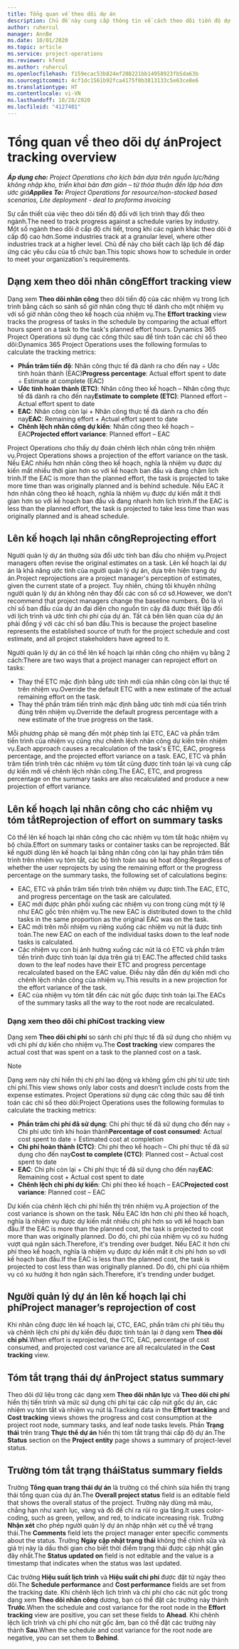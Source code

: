 ```yaml
---
title: Tổng quan về theo dõi dự án
description: Chủ đề này cung cấp thông tin về cách theo dõi tiến độ dự án và mức sử dụng chi phí.
author: ruhercul
manager: AnnBe
ms.date: 10/01/2020
ms.topic: article
ms.service: project-operations
ms.reviewer: kfend
ms.author: ruhercul
ms.openlocfilehash: f159ecac53b824ef208221bb14958923fb5da63b
ms.sourcegitcommit: 4cf1dc1561b92fca4175f0b3813133c5e63ce8e6
ms.translationtype: HT
ms.contentlocale: vi-VN
ms.lasthandoff: 10/28/2020
ms.locfileid: "4127401"
---
```

# <a name="project-tracking-overview"></a><span data-ttu-id="95455-103">Tổng quan về theo dõi dự án</span><span class="sxs-lookup"><span data-stu-id="95455-103">Project tracking overview</span></span>

<span data-ttu-id="95455-104">_**Áp dụng cho:** Project Operations cho kịch bản dựa trên nguồn lực/hàng không nhập kho, triển khai bản đơn giản – từ thỏa thuận đến lập hóa đơn ước giá_</span><span class="sxs-lookup"><span data-stu-id="95455-104">_**Applies To:** Project Operations for resource/non-stocked based scenarios, Lite deployment - deal to proforma invoicing_</span></span>

<span data-ttu-id="95455-105">Sự cần thiết của việc theo dõi tiến độ đối với lịch trình thay đổi theo ngành.</span><span class="sxs-lookup"><span data-stu-id="95455-105">The need to track progress against a schedule varies by industry.</span></span> <span data-ttu-id="95455-106">Một số ngành theo dõi ở cấp độ chi tiết, trong khi các ngành khác theo dõi ở cấp độ cao hơn.</span><span class="sxs-lookup"><span data-stu-id="95455-106">Some industries track at a granular level, where other industries track at a higher level.</span></span> <span data-ttu-id="95455-107">Chủ đề này cho biết cách lập lịch để đáp ứng các yêu cầu của tổ chức bạn.</span><span class="sxs-lookup"><span data-stu-id="95455-107">This topic shows how to schedule in order to meet your organization's requirements.</span></span>

## <a name="effort-tracking-view"></a><span data-ttu-id="95455-108">Dạng xem theo dõi nhân công</span><span class="sxs-lookup"><span data-stu-id="95455-108">Effort tracking view</span></span>

<span data-ttu-id="95455-109">Dạng xem **Theo dõi nhân công** theo dõi tiến độ của các nhiệm vụ trong lịch trình bằng cách so sánh số giờ nhân công thực tế dành cho một nhiệm vụ với số giờ nhân công theo kế hoạch của nhiệm vụ.</span><span class="sxs-lookup"><span data-stu-id="95455-109">The **Effort tracking** view tracks the progress of tasks in the schedule by comparing the actual effort hours spent on a task to the task's planned effort hours.</span></span> <span data-ttu-id="95455-110">Dynamics 365 Project Operations sử dụng các công thức sau để tính toán các chỉ số theo dõi:</span><span class="sxs-lookup"><span data-stu-id="95455-110">Dynamics 365 Project Operations uses the following formulas to calculate the tracking metrics:</span></span>

- <span data-ttu-id="95455-111">**Phần trăm tiến độ**: Nhân công thực tế đã dành ra cho đến nay ÷ Ước tính hoàn thành (EAC)</span><span class="sxs-lookup"><span data-stu-id="95455-111">**Progress percentage**: Actual effort spent to date ÷ Estimate at complete (EAC)</span></span> 
- <span data-ttu-id="95455-112">**Ước tính hoàn thành (ETC)**: Nhân công theo kế hoạch – Nhân công thực tế đã dành ra cho đến nay</span><span class="sxs-lookup"><span data-stu-id="95455-112">**Estimate to complete (ETC)**: Planned effort – Actual effort spent to date</span></span> 
- <span data-ttu-id="95455-113">**EAC**: Nhân công còn lại + Nhân công thực tế đã dành ra cho đến nay</span><span class="sxs-lookup"><span data-stu-id="95455-113">**EAC**: Remaining effort + Actual effort spent to date</span></span> 
- <span data-ttu-id="95455-114">**Chênh lệch nhân công dự kiến**: Nhân công theo kế hoạch – EAC</span><span class="sxs-lookup"><span data-stu-id="95455-114">**Projected effort variance**: Planned effort – EAC</span></span>

<span data-ttu-id="95455-115">Project Operations cho thấy dự đoán chênh lệch nhân công trên nhiệm vụ.</span><span class="sxs-lookup"><span data-stu-id="95455-115">Project Operations shows a projection of the effort variance on the task.</span></span> <span data-ttu-id="95455-116">Nếu EAC nhiều hơn nhân công theo kế hoạch, nghĩa là nhiệm vụ được dự kiến mất nhiều thời gian hơn so với kế hoạch ban đầu và đang chậm lịch trình.</span><span class="sxs-lookup"><span data-stu-id="95455-116">If the EAC is more than the planned effort, the task is projected to take more time than was originally planned and is behind schedule.</span></span> <span data-ttu-id="95455-117">Nếu EAC ít hơn nhân công theo kế hoạch, nghĩa là nhiệm vụ được dự kiến mất ít thời gian hơn so với kế hoạch ban đầu và đang nhanh hơn lịch trình.</span><span class="sxs-lookup"><span data-stu-id="95455-117">If the EAC is less than the planned effort, the task is projected to take less time than was originally planned and is ahead schedule.</span></span>

## <a name="reprojecting-effort"></a><span data-ttu-id="95455-118">Lên kế hoạch lại nhân công</span><span class="sxs-lookup"><span data-stu-id="95455-118">Reprojecting effort</span></span>

<span data-ttu-id="95455-119">Người quản lý dự án thường sửa đổi ước tính ban đầu cho nhiệm vụ.</span><span class="sxs-lookup"><span data-stu-id="95455-119">Project managers often revise the original estimates on a task.</span></span> <span data-ttu-id="95455-120">Lên kế hoạch lại dự án là khả năng ước tính của người quản lý dự án, dựa trên hiện trạng dự án.</span><span class="sxs-lookup"><span data-stu-id="95455-120">Project reprojections are a project manager's perception of estimates, given the current state of a project.</span></span> <span data-ttu-id="95455-121">Tuy nhiên, chúng tôi khuyên những người quản lý dự án không nên thay đổi các con số cơ sở.</span><span class="sxs-lookup"><span data-stu-id="95455-121">However, we don't recommend that project managers change the baseline numbers.</span></span> <span data-ttu-id="95455-122">Đó là vì chỉ số ban đầu của dự án đại diện cho nguồn tin cậy đã được thiết lập đối với lịch trình và ước tính chi phí của dự án. Tất cả bên liên quan của dự án phải đồng ý với các chỉ số ban đầu.</span><span class="sxs-lookup"><span data-stu-id="95455-122">This is because the project baseline represents the established source of truth for the project schedule and cost estimate, and all project stakeholders have agreed to it.</span></span>

<span data-ttu-id="95455-123">Người quản lý dự án có thể lên kế hoạch lại nhân công cho nhiệm vụ bằng 2 cách:</span><span class="sxs-lookup"><span data-stu-id="95455-123">There are two ways that a project manager can reproject effort on tasks:</span></span>

- <span data-ttu-id="95455-124">Thay thế ETC mặc định bằng ước tính mới của nhân công còn lại thực tế trên nhiệm vụ.</span><span class="sxs-lookup"><span data-stu-id="95455-124">Override the default ETC with a new estimate of the actual remaining effort on the task.</span></span> 
- <span data-ttu-id="95455-125">Thay thế phần trăm tiến trình mặc định bằng ước tính mới của tiến trình đúng trên nhiệm vụ.</span><span class="sxs-lookup"><span data-stu-id="95455-125">Override the default progress percentage with a new estimate of the true progress on the task.</span></span>

<span data-ttu-id="95455-126">Mỗi phương pháp sẽ mang đến một phép tính lại ETC, EAC và phần trăm tiến trình của nhiệm vụ cũng như chênh lệch nhân công dự kiến trên nhiệm vụ.</span><span class="sxs-lookup"><span data-stu-id="95455-126">Each approach causes a recalculation of the task's ETC, EAC, progress percentage, and the projected effort variance on a task.</span></span> <span data-ttu-id="95455-127">EAC, ETC và phần trăm tiến trình trên các nhiệm vụ tóm tắt cũng được tính toán lại và cung cấp dự kiến mới về chênh lệch nhân công.</span><span class="sxs-lookup"><span data-stu-id="95455-127">The EAC, ETC, and progress percentage on the summary tasks are also recalculated and produce a new projection of effort variance.</span></span>

## <a name="reprojection-of-effort-on-summary-tasks"></a><span data-ttu-id="95455-128">Lên kế hoạch lại nhân công cho các nhiệm vụ tóm tắt</span><span class="sxs-lookup"><span data-stu-id="95455-128">Reprojection of effort on summary tasks</span></span>

<span data-ttu-id="95455-129">Có thể lên kế hoạch lại nhân công cho các nhiệm vụ tóm tắt hoặc nhiệm vụ bộ chứa.</span><span class="sxs-lookup"><span data-stu-id="95455-129">Effort on summary tasks or container tasks can be reprojected.</span></span> <span data-ttu-id="95455-130">Bất kể người dùng lên kế hoạch lại bằng nhân công còn lại hay phần trăm tiến trình trên nhiệm vụ tóm tắt, các bộ tính toán sau sẽ hoạt động:</span><span class="sxs-lookup"><span data-stu-id="95455-130">Regardless of whether the user reprojects by using the remaining effort or the progress percentage on the summary tasks, the following set of calculations begins:</span></span>

- <span data-ttu-id="95455-131">EAC, ETC và phần trăm tiến trình trên nhiệm vụ được tính.</span><span class="sxs-lookup"><span data-stu-id="95455-131">The EAC, ETC, and progress percentage on the task are calculated.</span></span>
- <span data-ttu-id="95455-132">EAC mới được phân phối xuống các nhiệm vụ con trong cùng một tỷ lệ như EAC gốc trên nhiệm vụ.</span><span class="sxs-lookup"><span data-stu-id="95455-132">The new EAC is distributed down to the child tasks in the same proportion as the original EAC was on the task.</span></span>
- <span data-ttu-id="95455-133">EAC mới trên mỗi nhiệm vụ riêng xuống các nhiệm vụ nút lá được tính toán.</span><span class="sxs-lookup"><span data-stu-id="95455-133">The new EAC on each of the individual tasks down to the leaf node tasks is calculated.</span></span> 
- <span data-ttu-id="95455-134">Các nhiệm vụ con bị ảnh hưởng xuống các nút lá có ETC và phần trăm tiến trình được tính toán lại dựa trên giá trị EAC.</span><span class="sxs-lookup"><span data-stu-id="95455-134">The affected child tasks down to the leaf nodes have their ETC and progress percentage recalculated based on the EAC value.</span></span> <span data-ttu-id="95455-135">Điều này dẫn đến dự kiến mới cho chênh lệch nhân công của nhiệm vụ.</span><span class="sxs-lookup"><span data-stu-id="95455-135">This results in a new projection for the effort variance of the task.</span></span> 
- <span data-ttu-id="95455-136">EAC của nhiệm vụ tóm tắt đến các nút gốc được tính toán lại.</span><span class="sxs-lookup"><span data-stu-id="95455-136">The EACs of the summary tasks all the way to the root node are recalculated.</span></span>

### <a name="cost-tracking-view"></a><span data-ttu-id="95455-137">Dạng xem theo dõi chi phí</span><span class="sxs-lookup"><span data-stu-id="95455-137">Cost tracking view</span></span> 

<span data-ttu-id="95455-138">Dạng xem **Theo dõi chi phí** so sánh chi phí thực tế đã sử dụng cho nhiệm vụ với chi phí dự kiến cho nhiệm vụ.</span><span class="sxs-lookup"><span data-stu-id="95455-138">The **Cost tracking** view compares the actual cost that was spent on a task to the planned cost on a task.</span></span> 

> [!NOTE]
> <span data-ttu-id="95455-139">Dạng xem này chỉ hiển thị chi phí lao động và không gồm chi phí từ ước tính chi phí.</span><span class="sxs-lookup"><span data-stu-id="95455-139">This view shows only labor costs and doesn’t include costs from the expense estimates.</span></span> <span data-ttu-id="95455-140">Project Operations sử dụng các công thức sau để tính toán các chỉ số theo dõi:</span><span class="sxs-lookup"><span data-stu-id="95455-140">Project Operations uses the following formulas to calculate the tracking metrics:</span></span>

- <span data-ttu-id="95455-141">**Phần trăm chi phí đã sử dụng**: Chi phí thực tế đã sử dụng cho đến nay ÷ Chi phí ước tính khi hoàn thành</span><span class="sxs-lookup"><span data-stu-id="95455-141">**Percentage of cost consumed**: Actual cost spent to date ÷ Estimated cost at completion</span></span>
- <span data-ttu-id="95455-142">**Chi phí hoàn thành (CTC)**: Chi phí theo kế hoạch – Chi phí thực tế đã sử dụng cho đến nay</span><span class="sxs-lookup"><span data-stu-id="95455-142">**Cost to complete (CTC)**: Planned cost – Actual cost spent to date</span></span>
- <span data-ttu-id="95455-143">**EAC**: Chi phí còn lại + Chi phí thực tế đã sử dụng cho đến nay</span><span class="sxs-lookup"><span data-stu-id="95455-143">**EAC**: Remaining cost + Actual cost spent to date</span></span>
- <span data-ttu-id="95455-144">**Chênh lệch chi phí dự kiến**: Chi phí theo kế hoạch – EAC</span><span class="sxs-lookup"><span data-stu-id="95455-144">**Projected cost variance**: Planned cost – EAC</span></span>

<span data-ttu-id="95455-145">Dự kiến của chênh lệch chi phí hiển thị trên nhiệm vụ.</span><span class="sxs-lookup"><span data-stu-id="95455-145">A projection of the cost variance is shown on the task.</span></span> <span data-ttu-id="95455-146">Nếu EAC lớn hơn chi phí theo kế hoạch, nghĩa là nhiệm vụ được dự kiến mất nhiều chi phí hơn so với kế hoạch ban đầu.</span><span class="sxs-lookup"><span data-stu-id="95455-146">If the EAC is more than the planned cost, the task is projected to cost more than was originally planned.</span></span> <span data-ttu-id="95455-147">Do đó, chi phí của nhiệm vụ có xu hướng vượt quá ngân sách.</span><span class="sxs-lookup"><span data-stu-id="95455-147">Therefore, it's trending over budget.</span></span> <span data-ttu-id="95455-148">Nếu EAC ít hơn chi phí theo kế hoạch, nghĩa là nhiệm vụ được dự kiến mất ít chi phí hơn so với kế hoạch ban đầu.</span><span class="sxs-lookup"><span data-stu-id="95455-148">If the EAC is less than the planned cost, the task is projected to cost less than was originally planned.</span></span> <span data-ttu-id="95455-149">Do đó, chi phí của nhiệm vụ có xu hướng ít hơn ngân sách.</span><span class="sxs-lookup"><span data-stu-id="95455-149">Therefore, it's trending under budget.</span></span>

## <a name="project-managers-reprojection-of-cost"></a><span data-ttu-id="95455-150">Người quản lý dự án lên kế hoạch lại chi phí</span><span class="sxs-lookup"><span data-stu-id="95455-150">Project manager’s reprojection of cost</span></span>

<span data-ttu-id="95455-151">Khi nhân công được lên kế hoạch lại, CTC, EAC, phần trăm chi phí tiêu thụ và chênh lệch chi phí dự kiến đều được tính toán lại ở dạng xem **Theo dõi chi phí**.</span><span class="sxs-lookup"><span data-stu-id="95455-151">When effort is reprojected, the CTC, EAC, percentage of cost consumed, and projected cost variance are all recalculated in the **Cost tracking** view.</span></span>

## <a name="project-status-summary"></a><span data-ttu-id="95455-152">Tóm tắt trạng thái dự án</span><span class="sxs-lookup"><span data-stu-id="95455-152">Project status summary</span></span>

<span data-ttu-id="95455-153">Theo dõi dữ liệu trong các dạng xem **Theo dõi nhân lực** và **Theo dõi chi phí** hiển thị tiến trình và mức sử dụng chi phí tại các cấp nút gốc dự án, các nhiệm vụ tóm tắt và nhiệm vụ nút lá.</span><span class="sxs-lookup"><span data-stu-id="95455-153">Tracking data in the **Effort tracking** and **Cost tracking** views shows the progress and cost consumption at the project root node, summary tasks, and leaf node tasks levels.</span></span> <span data-ttu-id="95455-154">Phần **Trạng thái** trên trang **Thực thể dự án** hiển thị tóm tắt trạng thái cấp độ dự án.</span><span class="sxs-lookup"><span data-stu-id="95455-154">The **Status** section on the **Project entity** page shows a summary of project-level status.</span></span>

## <a name="status-summary-fields"></a><span data-ttu-id="95455-155">Trường tóm tắt trạng thái</span><span class="sxs-lookup"><span data-stu-id="95455-155">Status summary fields</span></span>

<span data-ttu-id="95455-156">Trường **Tổng quan trạng thái dự án** là trường có thể chỉnh sửa hiển thị trạng thái tổng quan của dự án.</span><span class="sxs-lookup"><span data-stu-id="95455-156">The **Overall project status** field is an editable field that shows the overall status of the project.</span></span> <span data-ttu-id="95455-157">Trường này dùng mã màu, chẳng hạn như xanh lục, vàng và đỏ để chỉ ra rủi ro gia tăng.</span><span class="sxs-lookup"><span data-stu-id="95455-157">It uses color-coding, such as green, yellow, and red, to indicate increasing risk.</span></span> <span data-ttu-id="95455-158">Trường **Nhận xét** cho phép người quản lý dự án nhập nhận xét cụ thể về trạng thái.</span><span class="sxs-lookup"><span data-stu-id="95455-158">The **Comments** field lets the project manager enter specific comments about the status.</span></span> <span data-ttu-id="95455-159">Trường **Ngày cập nhật trạng thái** không thể chỉnh sửa và giá trị này là dấu thời gian cho biết thời điểm trạng thái được cập nhật gần đây nhất.</span><span class="sxs-lookup"><span data-stu-id="95455-159">The **Status updated on** field is not editable and the value is a timestamp that indicates when the status was last updated.</span></span>

<span data-ttu-id="95455-160">Các trường **Hiệu suất lịch trình** và **Hiệu suất chi phí** được đặt từ ngày theo dõi.</span><span class="sxs-lookup"><span data-stu-id="95455-160">The **Schedule performance** and **Cost performance** fields are set from the tracking date.</span></span> <span data-ttu-id="95455-161">Khi chênh lệch lịch trình và chi phí cho các nút gốc trong dạng xem **Theo dõi nhân công** dương, bạn có thể đặt các trường này thành **Trước**.</span><span class="sxs-lookup"><span data-stu-id="95455-161">When the schedule and cost variance for the root node in the **Effort tracking** view are positive, you can set these fields to **Ahead**.</span></span> <span data-ttu-id="95455-162">Khi chênh lệch lịch trình và chi phí cho nút gốc âm, bạn có thể đặt các trường này thành **Sau**.</span><span class="sxs-lookup"><span data-stu-id="95455-162">When the schedule and cost variance for the root node are negative, you can set them to **Behind**.</span></span>
